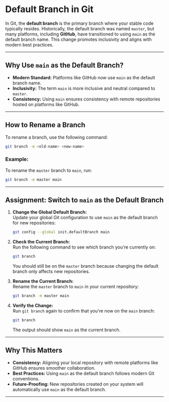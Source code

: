 # Default Branch in Git

In Git, the **default branch** is the primary branch where your stable code typically resides. Historically, the default branch was named `master`, but many platforms, including **GitHub**, have transitioned to using `main` as the default branch name. This change promotes inclusivity and aligns with modern best practices.

---

## Why Use `main` as the Default Branch?

- **Modern Standard:** Platforms like GitHub now use `main` as the default branch name.
- **Inclusivity:** The term `main` is more inclusive and neutral compared to `master`.
- **Consistency:** Using `main` ensures consistency with remote repositories hosted on platforms like GitHub.

---

## How to Rename a Branch

To rename a branch, use the following command:

```bash
git branch -m <old-name> <new-name>
```

### Example:

To rename the `master` branch to `main`, run:

```bash
git branch -m master main
```

---

## Assignment: Switch to `main` as the Default Branch

1. **Change the Global Default Branch:**  
   Update your global Git configuration to use `main` as the default branch for new repositories:

   ```bash
   git config --global init.defaultBranch main
   ```

2. **Check the Current Branch:**  
   Run the following command to see which branch you're currently on:

   ```bash
   git branch
   ```

   You should still be on the `master` branch because changing the default branch only affects new repositories.

3. **Rename the Current Branch:**  
   Rename the `master` branch to `main` in your current repository:

   ```bash
   git branch -m master main
   ```

4. **Verify the Change:**  
   Run `git branch` again to confirm that you're now on the `main` branch:

   ```bash
   git branch
   ```

   The output should show `main` as the current branch.

---

## Why This Matters

- **Consistency:** Aligning your local repository with remote platforms like GitHub ensures smoother collaboration.
- **Best Practices:** Using `main` as the default branch follows modern Git conventions.
- **Future-Proofing:** New repositories created on your system will automatically use `main` as the default branch.

---
